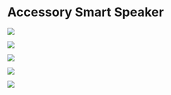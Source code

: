 # Accessory Smart Speaker

![](https://github.com/xxandev/homekit/blob/main/gallery/smart_speaker_1.png)

![](https://github.com/xxandev/homekit/blob/main/gallery/smart_speaker_2.png)

![](https://github.com/xxandev/homekit/blob/main/gallery/smart_speaker_3.png)

![](https://github.com/xxandev/homekit/blob/main/gallery/smart_speaker_4.png)

![](https://github.com/xxandev/homekit/blob/main/gallery/smart_speaker_5.png)